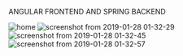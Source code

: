 ANGULAR FRONTEND AND SPRING BACKEND

![home](https://user-images.githubusercontent.com/46513494/51806312-931f7400-229e-11e9-935e-df27f8fa0abb.png)
![screenshot from 2019-01-28 01-32-29](https://user-images.githubusercontent.com/46513494/51806314-9a468200-229e-11e9-93b4-f666779798f3.png)
![screenshot from 2019-01-28 01-32-45](https://user-images.githubusercontent.com/46513494/51806317-9e729f80-229e-11e9-9981-02ce4b7e6bb2.png)
![screenshot from 2019-01-28 01-32-57](https://user-images.githubusercontent.com/46513494/51806320-a6324400-229e-11e9-81b7-b38f44d35ab0.png)

